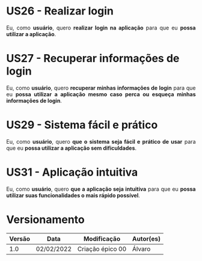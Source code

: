 # US26 - Realizar login

<div style="text-align: justify">
Eu, como <b>usuário</b>, quero <b>realizar login na aplicação</b> para que eu <b>possa utilizar a aplicação</b>.
</div>

# US27 - Recuperar informações de login

<div style="text-align: justify">
Eu, como <b>usuário</b>, quero <b>recuperar minhas informações de login</b> para que eu <b>possa utilizar a aplicação mesmo caso perca ou esqueça minhas informações de login</b>.
</div>

# US29 - Sistema fácil e prático

<div style="text-align: justify">
Eu, como <b>usuário</b>, quero <b>que o sistema seja fácil e prático de usar</b> para que eu <b>possa utilizar a aplicação sem dificuldades</b>.
</div>

# US31 - Aplicação intuitiva

<div style="text-align: justify">
Eu, como <b>usuário</b>, quero <b>que a aplicação seja intuitiva</b> para que eu <b>possa utilizar suas funcionalidades o mais rápido possível</b>.
</div>

# Versionamento

Versão | Data | Modificação | Autor(es) |
|--|--|--|--|
| 1.0 | 02/02/2022 | Criação épico 00 | Álvaro |